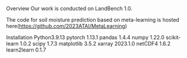 Overview
Our work is conducted on LandBench 1.0.

The code for soil moisture prediction based on meta-learning is hosted here(https://github.com/2023ATAI/MetaLearning)

Installation
Python3.9.13
pytorch 1.13.1
pandas 1.4.4
numpy 1.22.0
scikit-learn 1.0.2
scipy 1.7.3
matplotlib 3.5.2
xarray 2023.1.0
netCDF4 1.6.2
learn2learn 0.1.7
